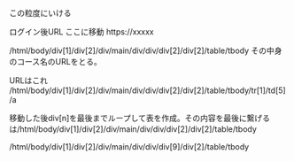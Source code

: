 この粒度にいける

ログイン後URL
ここに移動
https://xxxxx

/html/body/div[1]/div[2]/div/main/div/div/div[2]/div[2]/table/tbody
その中身のコース名のURLをとる。

URLはこれ
/html/body/div[1]/div[2]/div/main/div/div/div[2]/div[2]/table/tbody/tr[1]/td[5]/a

移動した後div[n]を最後までループして表を作成。その内容を最後に繋げるは/html/body/div[1]/div[2]/div/main/div/div/div[2]/div[2]/table/tbody

/html/body/div[1]/div[2]/div/main/div/div/div[9]/div[2]/table/tbody